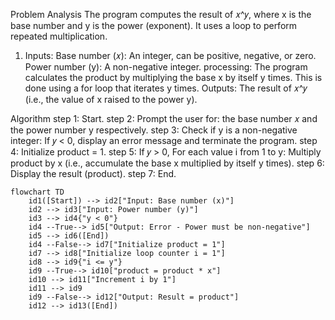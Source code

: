 Problem Analysis
The program computes the result of 𝑥^𝑦, where x is the base number and y is the power (exponent). It uses a loop to perform repeated multiplication.
1. Inputs:
Base number (𝑥): An integer, can be positive, negative, or zero.
Power number (y): A non-negative integer.
processing:
The program calculates the product by multiplying the base x by itself y times. This is done using a for loop that iterates y times.
Outputs:
The result of 𝑥^𝑦 (i.e., the value of x raised to the power y).


Algorithm
step 1: Start.
step 2: Prompt the user for: the base number 𝑥 and the power number y respectively.
step 3: Check if y is a non-negative integer: If 𝑦 < 0, display an error message and terminate the program.
step 4: Initialize product = 1.
step 5: If 𝑦 > 0, For each value i from 1 to y: Multiply product by x (i.e., accumulate the base x multiplied by itself y times).
step 6: Display the result (product).
step 7: End.

```mermaid
flowchart TD
    id1([Start]) --> id2["Input: Base number (x)"]
    id2 --> id3["Input: Power number (y)"]
    id3 --> id4{"y < 0"}
    id4 --True--> id5["Output: Error - Power must be non-negative"]
    id5 --> id6([End])
    id4 --False--> id7["Initialize product = 1"]
    id7 --> id8["Initialize loop counter i = 1"]
    id8 --> id9{"i <= y"}
    id9 --True--> id10["product = product * x"]
    id10 --> id11["Increment i by 1"]
    id11 --> id9
    id9 --False--> id12["Output: Result = product"]
    id12 --> id13([End])
